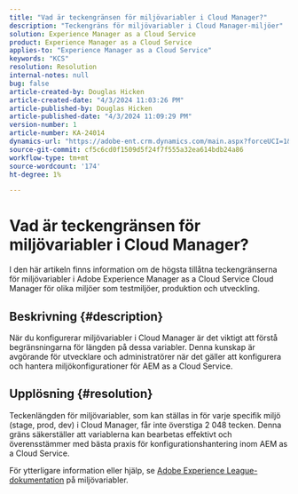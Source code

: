 ```yaml
---
title: "Vad är teckengränsen för miljövariabler i Cloud Manager?"
description: "Teckengräns för miljövariabler i Cloud Manager-miljöer"
solution: Experience Manager as a Cloud Service
product: Experience Manager as a Cloud Service
applies-to: "Experience Manager as a Cloud Service"
keywords: "KCS"
resolution: Resolution
internal-notes: null
bug: false
article-created-by: Douglas Hicken
article-created-date: "4/3/2024 11:03:26 PM"
article-published-by: Douglas Hicken
article-published-date: "4/3/2024 11:09:29 PM"
version-number: 1
article-number: KA-24014
dynamics-url: "https://adobe-ent.crm.dynamics.com/main.aspx?forceUCI=1&pagetype=entityrecord&etn=knowledgearticle&id=7e86145b-0ef2-ee11-904b-000d3a3110f0"
source-git-commit: cf5c6cd0f1509d5f24f7f555a32ea614bdb24a86
workflow-type: tm+mt
source-wordcount: '174'
ht-degree: 1%

---
```


# Vad är teckengränsen för miljövariabler i Cloud Manager?


I den här artikeln finns information om de högsta tillåtna teckengränserna för miljövariabler i Adobe Experience Manager as a Cloud Service Cloud Manager för olika miljöer som testmiljöer, produktion och utveckling.

## Beskrivning {#description}


När du konfigurerar miljövariabler i Cloud Manager är det viktigt att förstå begränsningarna för längden på dessa variabler. Denna kunskap är avgörande för utvecklare och administratörer när det gäller att konfigurera och hantera miljökonfigurationer för AEM as a Cloud Service.


## Upplösning {#resolution}


Teckenlängden för miljövariabler, som kan ställas in för varje specifik miljö (stage, prod, dev) i Cloud Manager, får inte överstiga 2 048 tecken. Denna gräns säkerställer att variablerna kan bearbetas effektivt och överensstämmer med bästa praxis för konfigurationshantering inom AEM as a Cloud Service.

För ytterligare information eller hjälp, se [Adobe Experience League-dokumentation](https://experienceleague.adobe.com/en/docs/experience-manager-cloud-service/content/implementing/using-cloud-manager/environment-variables) på miljövariabler.
